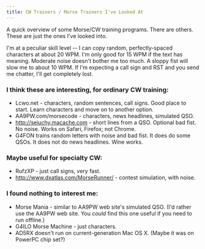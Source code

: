 ```yaml
---
title: CW Trainers / Morse Trainers I've Looked At
---
```


A quick overview of some Morse/CW training programs.  There are others.  These are just the ones I've looked into.

I'm at a peculiar skill level -- I can copy random, perfectly-spaced characters at about 20 WPM.  I'm only good for 15 WPM if the text has meaning.  Moderate noise doesn't bother me too much.  A sloppy fist will slow me to about 10 WPM.  If I'm expecting a call sign and RST and you send me chatter, I'll get completely lost.

### I think these are interesting, for ordinary CW training:

* Lcwo.net - characters, random sentences, call signs.  Good place to start.  Learn characters and move on to another option.
* AA9PW.com/morsecode - characters, news headlines, simulated QSO.
* http://seiuchy.macache.com - short lines from a QSO. Optional bad fist.  No noise. Works on Safari, Firefox; not Chrome.
* G4FON trains random letters with noise and bad fist.  It does do some QSOs.  It does not do news headlines. Wine works.

### Maybe useful for specialty CW:

* RufzXP - just call signs, very fast.
* http://www.dxatlas.com/MorseRunner/ - contest simulation, with noise.

### I found nothing to interest me:

* Morse Mania - similar to AA9PW web site's simulated QSO. (I'd rather use the AA9PW web site. You *could* find this one useful if you need to run offline.)
* G4ILO Morse Machine - just characters.
* AD5RX doesn't run on current-generation Mac OS X.  (Maybe it was on PowerPC chip set?)

